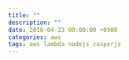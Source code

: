 ```yaml
---
title: ""
description: ""
date: 2018-04-23 00:00:00 +0900
categories: aws
tags: aws lambda nodejs casperjs
---
```


